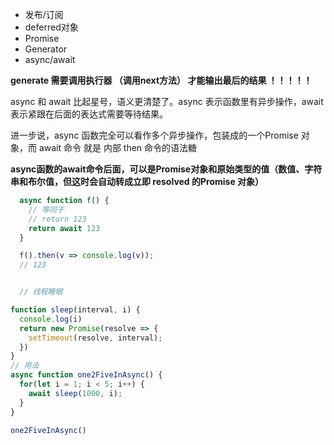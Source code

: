 - 发布/订阅
- deferred对象
- Promise
- Generator
- async/await


**generate 需要调用执行器 （调用next方法） 才能输出最后的结果 ！！！！！**

async 和 await 比起星号，语义更清楚了。async 表示函数里有异步操作，await 表示紧跟在后面的表达式需要等待结果。

进一步说，async 函数完全可以看作多个异步操作，包装成的一个Promise 对象，而 await 命令 就是 内部 then 命令的语法糖

**async函数的await命令后面，可以是Promise对象和原始类型的值（数值、字符串和布尔值，但这时会自动转成立即 resolved 的Promise 对象）**

```javascript
  async function f() {
    // 等同于
    // return 123
    return await 123
  }

  f().then(v => console.log(v));
  // 123


  // 线程睡眠

function sleep(interval, i) {
  console.log(i)
  return new Promise(resolve => {
    setTimeout(resolve, interval);
  })
}
// 用法
async function one2FiveInAsync() {
  for(let i = 1; i < 5; i++) {
    await sleep(1000, i);
  }
}

one2FiveInAsync()
```